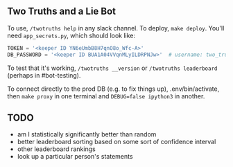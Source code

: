 Two Truths and a Lie Bot
------------------------

To use, `/twotruths help` in any slack channel.  To deploy, `make deploy`.  You'll need `app_secrets.py`, which should look like:
```py
TOKEN = '<keeper ID YN6eUmbB8H7qnO8o_Wfc-A>'
DB_PASSWORD = '<keeper ID BUA1A04VVqnMLyILDRPNJw>'  # username: two_truths
```

To test that it's working, `/twotruths __version` or `/twotruths leaderboard` (perhaps in #bot-testing).

To connect directly to the prod DB (e.g. to fix things up), .env/bin/activate, then `make proxy` in one terminal and `DEBUG=false ipython3` in another.

## TODO

- am I statistically significantly better than random
- better leaderboard sorting based on some sort of confidence interval
- other leaderboard rankings
- look up a particular person's statements
